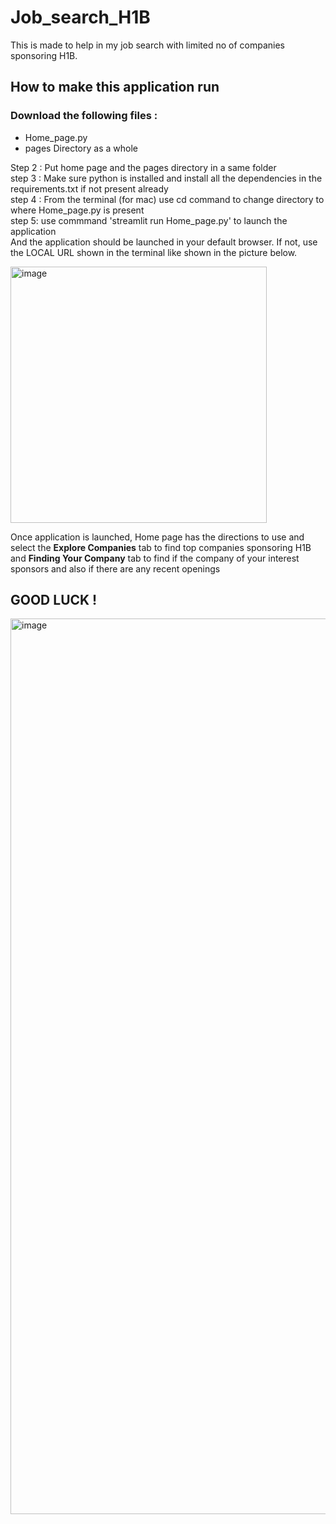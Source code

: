 # Job_search_H1B

This is made to help in my job search with limited no of companies sponsoring H1B. 


## How to make this application run 
### Download the following files :
* Home_page.py
* pages Directory as a whole 

Step 2 : Put home page and the pages directory in a same folder <br />
step 3 : Make sure python is installed and install all the dependencies in the requirements.txt if not present already <br />
step 4 : From the terminal (for mac) use cd command to change directory to where Home_page.py is present <br />
step 5: use commmand 'streamlit run Home_page.py' to launch the application <br />
And the application should be launched in your default browser. If not, use the LOCAL URL shown in the terminal like shown in the picture below. <br />


<img width="410" alt="image" src="https://user-images.githubusercontent.com/117317883/224135024-87563c9d-46b5-4085-8910-7d00b28df199.png">

Once application is launched, Home page has the directions to use and select the **Explore Companies** tab to find top companies sponsoring H1B and  **Finding Your Company** tab to find if the company of your interest sponsors and also if there are any recent openings 

## GOOD LUCK !

<img width="1433" alt="image" src="https://user-images.githubusercontent.com/117317883/224136510-5dfdff94-db31-4d15-981c-f4b49caaad79.png">

